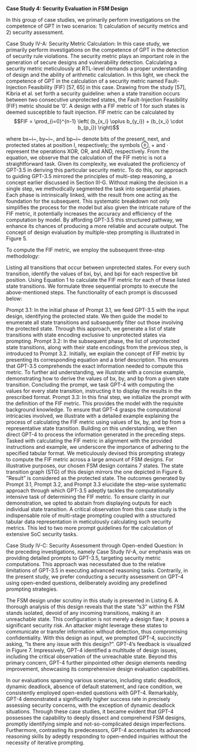 **Case Study 4: Security Evaluation in FSM Design**

In this group of case studies, we primarily perform investigations on the competence of GPT in two scenarios: 1) calculation of security metrics and 2) security assessment.

Case Study IV-A: Security Metric Calculation: In this case study, we primarily perform investigations on the competence of GPT in the detection of security rule violations. The security metric plays an important role in the generation of secure designs and vulnerability detection. Calculating a security metric meticulously at RTL-level demands a proper understanding of design and the ability of arithmetic calculation. In this light, we check the competence of GPT in the calculation of a security metric named Fault-Injection Feasibility (FIF) [57, 65] in this case. Drawing from the study [57], Kibria et al. set forth a security guideline: when a state transition occurs between two consecutive unprotected states, the Fault-Injection Feasibility (FIF) metric should be ‘0’. A design with a FIF metric of 1 for such states is deemed susceptible to fault injection. FIF metric can be calculated by 
$$FIF = \prod_{i=0}^{n-1} \left( (b_{x_i} \oplus b_{y_i}) + (b_{x_i} \cdot b_{p_i}) \right)$$

where bx~i~, by~i~, and bp~i~ denote bits of the present, next, and protected states at position I, respectively; the symbols ⊕, + and · represent the operations XOR, OR, and AND, respectively. From the equation, we observe that the calculation of the FIF metric is not a straightforward task. Given its complexity, we evaluated the proficiency of GPT-3.5 in deriving this particular security metric. To do this, our approach to guiding GPT-3.5 mirrored the principles of multi-step reasoning, a concept earlier discussed in Section III-G. Without making the decision in a single step, we methodically segmented the task into sequential phases. Each phase is intrinsically linked, with the result from one acting as the foundation for the subsequent. This systematic breakdown not only simplifies the process for the model but also given the intricate nature of the FIF metric, it potentially increases the accuracy and efficiency of the computation by model. By affording GPT-3.5 this structured pathway, we enhance its chances of producing a more reliable and accurate output. The concept of design evaluation by multiple-step prompting is illustrated in Figure 5.

To compute the FIF metric, we employ the subsequent three-step methodology:

Listing all transitions that occur between unprotected states.
For every such transition, identify the values of bxi, byi, and bpi for each respective bit position.
Using Equation 1 to calculate the FIF metric for each of these listed state transitions.
We formulate three sequential prompts to execute the above-mentioned steps. The functionality of each prompt is discussed below:

Prompt 3.1: In the initial phase of Prompt 3.1, we feed GPT-3.5 with the input design, identifying the protected state. We then guide the model to enumerate all state transitions and subsequently filter out those involving the protected state. Through this approach, we generate a list of state transitions with state encoding exclusive to unprotected states via prompting.
Prompt 3.2: In the subsequent phase, the list of unprotected state transitions, along with their state encodings from the previous step, is introduced to Prompt 3.2. Initially, we explain the concept of FIF metric by presenting its corresponding equation and a brief description. This ensures that GPT-3.5 comprehends the exact information needed to compute this metric. To further aid understanding, we illustrate with a concise example, demonstrating how to derive the values of bx, by, and bp from a given state transition. Concluding the prompt, we task GPT-4 with computing the values for every state transition, instructing it to display the results in the prescribed format.
Prompt 3.3: In this final step, we initialize the prompt with the definition of the FIF metric. This provides the model with the requisite background knowledge. To ensure that GPT-4 grasps the computational intricacies involved, we illustrate with a detailed example explaining the process of calculating the FIF metric using values of bx, by, and bp from a representative state transition. Building on this understanding, we then direct GPT-4 to process the information generated in the preceding steps. Tasked with calculating the FIF metric in alignment with the provided instructions and example, we underscore the importance of adhering to the specified tabular format.
We meticulously devised this prompting strategy to compute the FIF metric across a large amount of FSM designs. For illustrative purposes, our chosen FSM design contains 7 states. The state transition graph (STG) of this design mirrors the one depicted in Figure 6. ”Result” is considered as the protected state. The outcomes generated by Prompt 3.1, Prompt 3.2, and Prompt 3.3 elucidate the step-wise systematic approach through which GPT-3.5 adeptly tackles the computationally intensive task of determining the FIF metric. To ensure clarity in our demonstration, we opted to abstain from displaying outputs for each individual state transition. A critical observation from this case study is the indispensable role of multi-stage prompting coupled with a structured tabular data representation in meticulously calculating such security metrics. This led to two more prompt guidelines for the calculation of extensive SoC security tasks.

Case Study IV-C: Security Assessment through Open-ended Question: In the preceding investigations, namely Case Study IV-A, our emphasis was on providing detailed prompts to GPT-3.5, targeting security metric computations. This approach was necessitated due to the relative limitations of GPT-3.5 in executing advanced reasoning tasks. Contrarily, in the present study, we prefer conducting a security assessment on GPT-4 using open-ended questions, deliberately avoiding any predefined prompting strategies.

The FSM design under scrutiny in this study is presented in Listing 6. A thorough analysis of this design reveals that the state “s3” within the FSM stands isolated, devoid of any incoming transitions, making it an unreachable state. This configuration is not merely a design flaw; it poses a significant security risk. An attacker might leverage these states to communicate or transfer information without detection, thus compromising confidentiality. With this design as input, we prompted GPT-4, succinctly asking, “Is there any issue with this design?”. GPT-4’s feedback is visualized in Figure 7. Impressively, GPT-4 identified a multitude of design issues, including the critical observation of the unreachable state. Beyond this primary concern, GPT-4 further pinpointed other design elements needing improvement, showcasing its comprehensive design evaluation capabilities.

In our evaluations spanning various scenarios, including static deadlock, dynamic deadlock, absence of default statement, and race condition, we consistently employed open-ended questions with GPT-4. Remarkably, GPT-4 demonstrated a significantly higher success rate in precisely assessing security concerns, with the exception of dynamic deadlock situations. Through these case studies, it became evident that GPT-4 possesses the capability to deeply dissect and comprehend FSM designs, promptly identifying simple and not-so-complicated design imperfections. Furthermore, contrasting its predecessors, GPT-4 accentuates its advanced reasoning skills by adeptly responding to open-ended inquiries without the necessity of iterative prompting.
